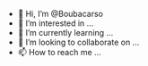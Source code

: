 - 👋 Hi, I’m @Boubacarso
- 👀 I’m interested in ...
- 🌱 I’m currently learning ...
- 💞️ I’m looking to collaborate on ...
- 📫 How to reach me ...

<!---
Boubacarso/Boubacarso is a ✨ special ✨ repository because its `README.md` (this file) appears on your GitHub profile.
You can click the Preview link to take a look at your changes.
--->
